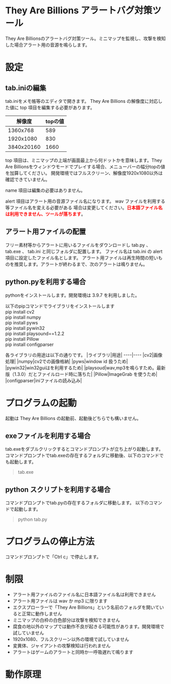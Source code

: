 # They Are Billions アラートバグ対策ツール
They Are Billionsのアラートバグ対策ツール。ミニマップを監視し、攻撃を検知した場合アラート用の音源を鳴らします。
  
  
# 設定

## tab.iniの編集
tab.iniをメモ帳等のエディタで開きます。
They Are Billions の解像度に対応した値に top 項目を編集する必要があります。

| 解像度 |topの値 |
----|---- 
| 1360x768 | 589 |
| 1920x1080 | 830 |
| 3840x20160 | 1660 |

top 項目は、ミニマップの上端が画面最上から何ドットかを意味します。They Are Billionsをウィンドウモードでプレイする場合、メニューバーの幅分topの値を加算してください。
開発環境ではフルスクリーン、解像度1920x1080以外は確認できていません。

name 項目は編集の必要はありません。

alert 項目はアラート用の音源ファイル名になります。 wav ファイルを利用する等ファイル名を変える必要がある
場合は変更してください。**<font color="Red">日本語ファイル名は利用できません、ツールが落ちます</font>**。

## アラート用ファイルの配置
フリー素材等からアラートに用いるファイルをダウンロードし tab.py 、 tab.exe 、 tab.ini と同じフォルダに配置します。
ファイル名は tab.ini の alert 項目に設定したファイル名とします。
アラート用ファイルは再生時間の短いものを推奨します。アラートが終わるまで、次のアラートは鳴りません。

## python.pyを利用する場合
pythonをインストールします。開発環境は 3.9.7 を利用しました。

以下のpipコマンドでライブラリをインストールします  
pip install cv2  
pip install numpy  
pip install pyws  
pip install pywin32  
pip install playsound==1.2.2  
pip install Pillow  
pip install configparser  

各ライブラリの用途は以下の通りです。
|ライブラリ|用途|
----|---- 
|cv2|画像処理|
|numpy|cv2での画像格納|
|pyws|window id 扱うため|
|pywin32|win32guiはを利用するため|
|playsoud|wav,mp3を鳴らすため。最新版（1.3.0）だとファイルロード時に落ちた|
|Pillow|ImageGrab を使うため|
|configparser|iniファイルの読み込み|
  
  
# プログラムの起動
起動は They Are Billions の起動前、起動後どちらでも構いません。

## exeファイルを利用する場合
tab.exeをダブルクリックするとコマンドプロンプトが立ち上がり起動します。
コマンドプロンプトでtab.exeの存在するフォルダに移動後、以下のコマンドでも起動します。
> tab.exe


## python スクリプトを利用する場合
コマンドプロンプトでtab.pyの存在するフォルダに移動します。
以下のコマンドで起動します。
> python tab.py
  
  
# プログラムの停止方法
コマンドプロンプトで「Ctrl c」で停止します。
  
  
# 制限
- アラート用ファイルのファイル名に日本語ファイル名は利用できません
- アラート用ファイルは wav か mp3 に限ります
- エクスプローラーで「They Are Billions」という名前のフォルダを開いていると正常に動作しません
- ミニマップの白枠の白色部分は攻撃を検知できません
- 腐食の地以外のマップでは動作不良が起きる可能性があります。開発環境で試していません
- 1920x1080、フルスクリーン以外の環境で試していません
- 変異体、ジャイアントの攻撃検知は行われません
- アラートはゲームのアラートと同時か一呼吸遅れて鳴ります
  
  
# 動作原理

